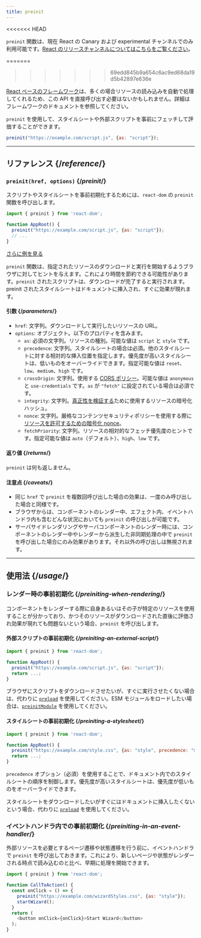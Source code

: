 ```yaml
---
title: preinit
---
```


<<<<<<< HEAD
<Canary>

`preinit` 関数は、現在 React の Canary および experimental チャンネルでのみ利用可能です。[React のリリースチャンネルについてはこちらをご覧ください](/community/versioning-policy#all-release-channels)。

</Canary>

=======
>>>>>>> 69edd845b9a654c6ac9ed68da19d5b42897e636e
<Note>

[React ベースのフレームワーク](/learn/start-a-new-react-project)は、多くの場合リソースの読み込みを自動で処理してくれるため、この API を直接呼び出す必要はないかもしれません。詳細はフレームワークのドキュメントを参照してください。

</Note>

<Intro>

`preinit` を使用して、スタイルシートや外部スクリプトを事前にフェッチして評価することができます。

```js
preinit("https://example.com/script.js", {as: "script"});
```

</Intro>

<InlineToc />

---

## リファレンス {/*reference*/}

### `preinit(href, options)` {/*preinit*/}

スクリプトやスタイルシートを事前初期化するためには、`react-dom` の `preinit` 関数を呼び出します。

```js
import { preinit } from 'react-dom';

function AppRoot() {
  preinit("https://example.com/script.js", {as: "script"});
  // ...
}

```

[さらに例を見る](#usage)

`preinit` 関数は、指定されたリソースのダウンロードと実行を開始するようブラウザに対してヒントを与えます。これにより時間を節約できる可能性があります。`preinit` されたスクリプトは、ダウンロードが完了すると実行されます。preinit されたスタイルシートはドキュメントに挿入され、すぐに効果が現れます。

#### 引数 {/*parameters*/}

* `href`: 文字列。ダウンロードして実行したいリソースの URL。
* `options`: オブジェクト。以下のプロパティを含みます。
  * `as`: 必須の文字列。リソースの種別。可能な値は `script` と `style` です。
  * `precedence`: 文字列。スタイルシートの場合は必須。他のスタイルシートに対する相対的な挿入位置を指定します。優先度が高いスタイルシートは、低いものをオーバーライドできます。指定可能な値は `reset`、`low`、`medium`、`high` です。
  * `crossOrigin`: 文字列。使用する [CORS ポリシー](https://developer.mozilla.org/en-US/docs/Web/HTML/Attributes/crossorigin)。可能な値は `anonymous` と `use-credentials` です。`as` が `"fetch"` に設定されている場合は必須です。
  * `integrity`: 文字列。[真正性を検証する](https://developer.mozilla.org/en-US/docs/Web/Security/Subresource_Integrity)ために使用するリソースの暗号化ハッシュ。
  * `nonce`: 文字列。厳格なコンテンツセキュリティポリシーを使用する際に[リソースを許可するための暗号化 nonce](https://developer.mozilla.org/en-US/docs/Web/HTML/Global_attributes/nonce)。
  * `fetchPriority`: 文字列。リソースの相対的なフェッチ優先度のヒントです。指定可能な値は `auto`（デフォルト）、`high`、`low` です。

#### 返り値 {/*returns*/}

`preinit` は何も返しません。

#### 注意点 {/*caveats*/}

* 同じ `href` で `preinit` を複数回呼び出した場合の効果は、一度のみ呼び出した場合と同様です。
* ブラウザからは、コンポーネントのレンダー中、エフェクト内、イベントハンドラ内も含むどんな状況においても `preinit` の呼び出しが可能です。
* サーバサイドレンダリングやサーバコンポーネントのレンダー時には、コンポーネントのレンダー中やレンダーから派生した非同期処理の中で `preinit` を呼び出した場合にのみ効果があります。それ以外の呼び出しは無視されます。

---

## 使用法 {/*usage*/}

### レンダー時の事前初期化 {/*preiniting-when-rendering*/}

コンポーネントをレンダーする際に自身あるいはその子が特定のリソースを使用することが分かっており、かつそのリソースがダウンロードされた直後に評価され効果が現れても問題ないという場合、`preinit` を呼び出します。

<Recipes titleText="事前初期化の例">

#### 外部スクリプトの事前初期化 {/*preiniting-an-external-script*/}

```js
import { preinit } from 'react-dom';

function AppRoot() {
  preinit("https://example.com/script.js", {as: "script"});
  return ...;
}
```

ブラウザにスクリプトをダウンロードさせたいが、すぐに実行させたくない場合は、代わりに [`preload`](/reference/react-dom/preload) を使用してください。ESM モジュールをロードしたい場合は、[`preinitModule`](/reference/react-dom/preinitModule) を使用してください。

<Solution />

#### スタイルシートの事前初期化 {/*preiniting-a-stylesheet*/}

```js
import { preinit } from 'react-dom';

function AppRoot() {
  preinit("https://example.com/style.css", {as: "style", precedence: "medium"});
  return ...;
}
```

`precedence` オプション（必須）を使用することで、ドキュメント内でのスタイルシートの順序を制御します。優先度が高いスタイルシートは、優先度が低いものをオーバーライドできます。

スタイルシートをダウンロードしたいがすぐにはドキュメントに挿入したくないという場合、代わりに [`preload`](/reference/react-dom/preload) を使用してください。

<Solution />

</Recipes>

### イベントハンドラ内での事前初期化 {/*preiniting-in-an-event-handler*/}

外部リソースを必要とするページ遷移や状態遷移を行う前に、イベントハンドラで `preinit` を呼び出しておきます。これにより、新しいページや状態がレンダーされる時点で読み込むのと比べ、早期に処理を開始できます。

```js
import { preinit } from 'react-dom';

function CallToAction() {
  const onClick = () => {
    preinit("https://example.com/wizardStyles.css", {as: "style"});
    startWizard();
  }
  return (
    <button onClick={onClick}>Start Wizard</button>
  );
}
```
